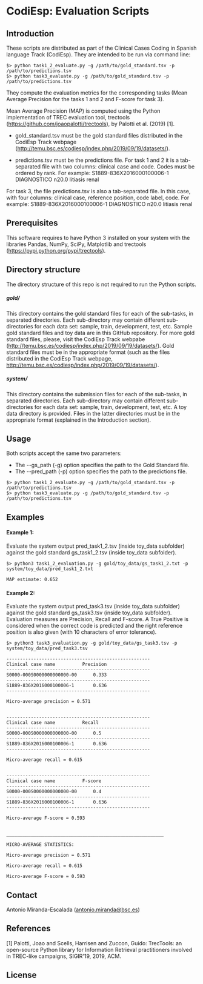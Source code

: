 # CodiEsp: Evaluation Scripts

## Introduction
These scripts are distributed as part of the Clinical Cases Coding in Spanish language Track (CodiEsp). They are intended to be run via command line:

```
$> python task1_2_evaluate.py -g /path/to/gold_standard.tsv -p /path/to/predictions.tsv
$> python task3_evaluate.py -g /path/to/gold_standard.tsv -p /path/to/predictions.tsv
```

They compute the evaluation metrics for the corresponding tasks (Mean Average Precision for the tasks 1 and 2 and F-score for task 3).

Mean Average Precision (MAP) is computed using the Python implementation of TREC evaluation tool, trectools (https://github.com/joaopalotti/trectools), by Palotti et al. (2019) [1].

+ gold_standard.tsv must be the gold standard files distributed in the CodiEsp Track webpage (http://temu.bsc.es/codiesp/index.php/2019/09/19/datasets/). 

+ predictions.tsv must be the predictions file. For task 1 and 2 it is a tab-separated file with two columns: clinical case and code. Codes must be ordered by rank. For example:
S1889-836X2016000100006-1	DIAGNOSTICO	n20.0	litiasis renal

For task 3, the file predictions.tsv is also a tab-separated file. In this case, with four columns: clinical case, reference position, code label, code. For example:
S1889-836X2016000100006-1	DIAGNOSTICO	n20.0	litiasis renal


## Prerequisites
This software requires to have Python 3 installed on your system with the libraries Pandas, NumPy, SciPy, Matplotlib and trectools (https://pypi.python.org/pypi/trectools).


## Directory structure
The directory structure of this repo is not required to run the Python scripts. 

##### gold/
This directory contains the gold standard files for each of the sub-tasks, in separated
directories. Each sub-directory may contain different sub-directories for each data set: 
sample, train, development, test, etc. Sample gold standard files and toy data are in this GitHub repository. For more gold standard files, please, visit the CodiEsp Track webpabe (http://temu.bsc.es/codiesp/index.php/2019/09/19/datasets/). 
Gold standard files must be in the appropriate format (such as the files distributed in the CodiEsp Track webpage, http://temu.bsc.es/codiesp/index.php/2019/09/19/datasets/).

##### system/
This directory contains the submission files for each of the sub-tasks, in separated
directories. Each sub-directory may contain different sub-directories for each data set: 
sample, train, development, test, etc. A toy data directory is provided. Files in the latter directories must be in the appropriate format (explained in the Introduction section).


## Usage
Both scripts accept the same two parameters:
+ The --gs_path (-g) option specifies the path to the Gold Standard file.
+ The --pred_path (-p) option specifies the path to the predictions file.

```
$> python task1_2_evaluate.py -g /path/to/gold_standard.tsv -p /path/to/predictions.tsv
$> python task3_evaluate.py -g /path/to/gold_standard.tsv -p /path/to/predictions.tsv
```

## Examples
#### Example 1:
Evaluate the system output pred_task1_2.tsv (inside toy_data subfolder) against the gold standard gs_task1_2.tsv (inside toy_data subfolder).

```
$> python3 task1_2_evaluation.py -g gold/toy_data/gs_task1_2.txt -p system/toy_data/pred_task1_2.txt

MAP estimate: 0.652
```

#### Example 2:
Evaluate the system output pred_task3.tsv (inside toy_data subfolder) against the gold standard gs_task3.tsv (inside toy_data subfolder). Evaluation measures are Precision, Recall and F-score. A True Positive is considered when the correct code is predicted and the right reference position is also given (with 10 characters of error tolerance).

```
$> python3 task3_evaluation.py -g gold/toy_data/gs_task3.tsv -p system/toy_data/pred_task3.tsv

-----------------------------------------------------
Clinical case name			Precision
-----------------------------------------------------
S0000-000S0000000000000-00		0.333
-----------------------------------------------------
S1889-836X2016000100006-1		0.636
-----------------------------------------------------

Micro-average precision = 0.571


-----------------------------------------------------
Clinical case name			Recall
-----------------------------------------------------
S0000-000S0000000000000-00		0.5
-----------------------------------------------------
S1889-836X2016000100006-1		0.636
-----------------------------------------------------

Micro-average recall = 0.615


-----------------------------------------------------
Clinical case name			F-score
-----------------------------------------------------
S0000-000S0000000000000-00		0.4
-----------------------------------------------------
S1889-836X2016000100006-1		0.636
-----------------------------------------------------

Micro-average F-score = 0.593


__________________________________________________________

MICRO-AVERAGE STATISTICS:

Micro-average precision = 0.571

Micro-average recall = 0.615

Micro-average F-score = 0.593
```

## Contact
Antonio Miranda-Escalada (antonio.miranda@bsc.es)


## References
[1] Palotti, Joao and Scells, Harrisen and Zuccon, Guido: TrecTools: an open-source Python library for Information Retrieval practitioners involved in TREC-like campaigns, SIGIR'19, 2019, ACM.


## License


